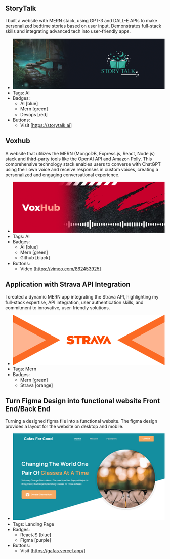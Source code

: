 ## StoryTalk
I built a website with MERN stack, using GPT-3 and DALL-E APIs to make personalized bedtime stories based on user input. Demonstrates full-stack skills and integrating advanced tech into user-friendly apps.
- ![600x200](../assets/storyTalk-cover.webp)
- Tags: AI
- Badges:
  - AI [blue]
  - Mern [green]
  - Devops [red]
- Buttons:
  - Visit [https://storytalk.ai]

## Voxhub
A website that utilizes the MERN (MongoDB, Express.js, React, Node.js) stack and third-party tools like the OpenAI API and Amazon Polly. This comprehensive technology stack enables users to converse with ChatGPT using their own voice and receive responses in custom voices, creating a personalized and engaging conversational experience.
- ![600x200](../assets/voxHub-cover.webp)
- Tags: AI
- Badges:
  - AI [blue]
  - Mern [green]
  - Github [black]
- Buttons:
  - Video [https://vimeo.com/862453925]

## Application with Strava API Integration
I created a dynamic MERN app integrating the Strava API, highlighting my full-stack expertise, API integration, user authentication skills, and commitment to innovative, user-friendly solutions.
- ![600x200](../assets/strava-cover.webp)
- Tags: Mern
- Badges:
  - Mern [green]
  - Strava [orange]


## Turn Figma Design into functional website Front End/Back End
Turning a designed figma file into a functional website. The figma design provides a layout for the website on desktop and mobile.
- ![600x200](../assets/figma-cover.webp)
- Tags: Landing Page
- Badges:
  - ReactJS [blue]
  - Figma [purple]
- Buttons:
  - Visit [https://gafas.vercel.app/]